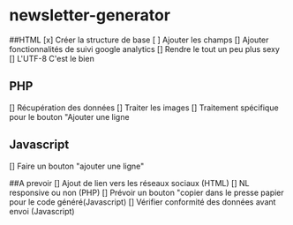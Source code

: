 # newsletter-generator
##HTML 
[x] Créer la structure de base
[ ] Ajouter les champs
[] Ajouter fonctionnalités de suivi google analytics
[] Rendre le tout un peu plus sexy
[] L'UTF-8 C'est le bien


## PHP
[] Récupération des données
[] Traiter les images
[] Traitement spécifique pour le bouton "Ajouter une ligne


## Javascript
[] Faire un bouton "ajouter une ligne"


##A prevoir
[] Ajout de lien vers les réseaux sociaux (HTML)
[] NL responsive ou non (PHP)
[] Prévoir un bouton "copier dans le presse papier pour le code généré(Javascript)
[] Vérifier conformité des données avant envoi (Javascript)
